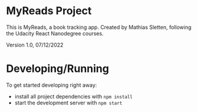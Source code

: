 # MyReads Project

This is MyReads, a book tracking app.
Created by Mathias Sletten, following the Udacity React Nanodegree courses.

Version 1.0, 07/12/2022

# Developing/Running

To get started developing right away:
- install all project dependencies with `npm install`
- start the development server with `npm start`